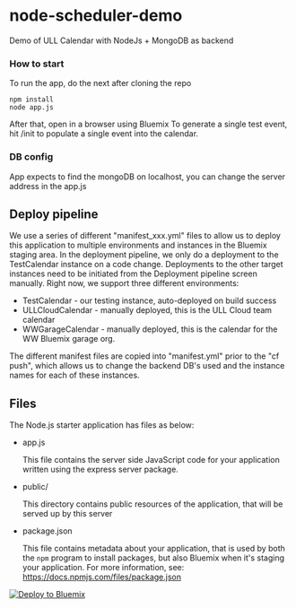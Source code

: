 node-scheduler-demo
===================

Demo of ULL Calendar with NodeJs + MongoDB as backend

### How to start

To run the app, do the next after cloning the repo

~~~
npm install
node app.js
~~~

After that, open in a browser using Bluemix
To generate a single test event, hit <bluemix path>/init to populate a single event into the calendar. 

### DB config

App expects to find the mongoDB on localhost, you can change the server address in the app.js 

## Deploy pipeline

We use a series of different "manifest_xxx.yml" files to allow us to deploy this application to multiple environments and instances in the Bluemix staging area.  In the deployment pipeline, we only do a deployment to the TestCalendar instance on a code change.  Deployments to the other target instances need to be initiated from the Deployment pipeline screen manually.  Right now, we support three different environments:
* TestCalendar - our testing instance, auto-deployed on build success
* ULLCloudCalendar - manually deployed, this is the ULL Cloud team calendar
* WWGarageCalendar - manually deployed, this is the calendar for the WW Bluemix garage org.

The different manifest files are copied into "manifest.yml" prior to the "cf push", which allows us to change the backend DB's used and the instance names for each of these instances.

## Files

The Node.js starter application has files as below:

* app.js

	This file contains the server side JavaScript code for your application
	written using the express server package.

* public/

	This directory contains public resources of the application, that will be
	served up by this server

* package.json

	This file contains metadata about your application, that is used by both
	the `npm` program to install packages, but also Bluemix when it's
	staging your application.  For more information, see:
	<https://docs.npmjs.com/files/package.json>

[![Deploy to Bluemix](https://bluemix.net/deploy/button.png)](https://bluemix.net/deploy?repository=https://github.com/dtoczala/ULLCloudCalendar.git/)